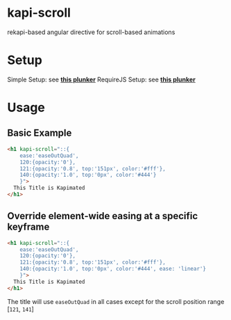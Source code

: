 kapi-scroll
===========

rekapi-based angular directive for scroll-based animations

Setup
=====

Simple Setup: see **[this plunker](http://plnkr.co/edit/K47ghm?p=preview)**
RequireJS Setup: see **[this plunker](http://plnkr.co/edit/2MELfz24JRu30dld7ce7?p=preview)**

Usage
=====

## Basic Example

```html
<h1 kapi-scroll="::{
    ease:'easeOutQuad',
    120:{opacity:'0'},
    121:{opacity:'0.8', top:'151px', color:'#fff'},
    140:{opacity:'1.0', top:'0px', color:'#444'}
    }">
  This Title is Kapimated
</h1>
 ```
 
## Override element-wide easing at a specific keyframe

```html
<h1 kapi-scroll="::{
    ease:'easeOutQuad',
    120:{opacity:'0'},
    121:{opacity:'0.8', top:'151px', color:'#fff'},
    140:{opacity:'1.0', top:'0px', color:'#444', ease: 'linear'}
    }">
  This Title is Kapimated
</h1>
 ```
 
The title will use `easeOutQuad` in all cases except for the scroll position range [`121`, `141`]
